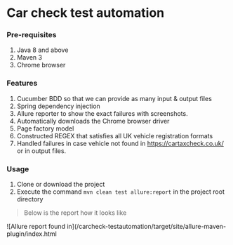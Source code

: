 # Car check test automation

### Pre-requisites
1. Java 8 and above
2. Maven 3
3. Chrome browser

### Features
1. Cucumber BDD so that we can provide as many input & output files
2. Spring dependency injection
3. Allure reporter to show the exact failures with screenshots.
4. Automatically downloads the Chrome browser driver
5. Page factory model
6. Constructed REGEX that satisfies all UK vehicle registration formats
7. Handled failures in case vehicle not found in https://cartaxcheck.co.uk/ or in output files.

### Usage
1. Clone or download the project
2. Execute the command `mvn clean test allure:report` in the project root directory


> Below is the report how it looks like

![Allure report found in](/carcheck-testautomation/target/site/allure-maven-plugin/index.html